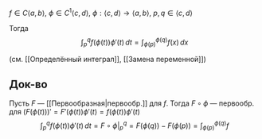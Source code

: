 $f \in C\langle a,b \rangle,\ \phi \in C^{1}\langle c, d \rangle,\ \phi:\langle c, d \rangle\to \langle a,b \rangle,\ p, q \in \langle c, d \rangle$

Тогда 
$$
\int_{p}^{q} f(\phi(t))\phi'(t)\,dt=\int_{\phi(p)}^{\phi(q)} f(x)\,dx 
$$

(см. [[Определённый интеграл]], [[Замена переменной]])
## Док-во

Пусть $F$ — [[Первообразная|первообр.]] для $f$. Тогда $F\circ \phi$ — первообр. для $(F(\phi (t)))'=F'(\phi(t))\phi'(t)=f(\phi(t))\phi'(t)$
$$
\int_{p}^{q} f(\phi(t))\phi'(t)\,dt=F\circ \phi \bigg|_{p}^{q} = F(\phi(q))-F(\phi(p))=\int_{\phi(p)}^{\phi(q)} f
$$
